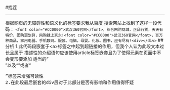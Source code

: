 #找茬
***
根据网页的无障碍性和语义化的标签要求我从百度
搜索网站上找到了这样一段代码：
`<font color="#CC0000">武汉360官网</font>，综合网购商城，正品行货，天天有特价，团购更划算，网购就上京东!<font color="#CC0000">武汉360官网</font>，百万种商品，家用电器。手机数码。服装。电脑。母婴。化妆。图书，应有尽有!<div></div>`
##分析
1.此代码段嵌套于&lt;a&gt;标签之中起到超链接的作用，但我个人认为此段文本过长且属于
描述性的介绍语句应该使用article标签嵌套且为了使得元素在页面中不会变形要添加
适当的“<br>”以及“<wbr>”或者“<pre>”标签来增强可读性
2.在此段最后嵌套的div层对于此部分是否有影响和作用值得怀疑